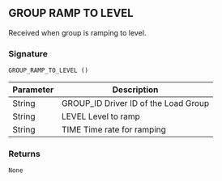 ## GROUP RAMP TO LEVEL

Received when group is ramping to level.

### Signature

`GROUP_RAMP_TO_LEVEL ()`

| Parameter | Description |
| --- | --- |
| String | GROUP_ID Driver ID of the Load Group |
| String | LEVEL Level to ramp |
| String | TIME Time rate for ramping |

### Returns

`None`
